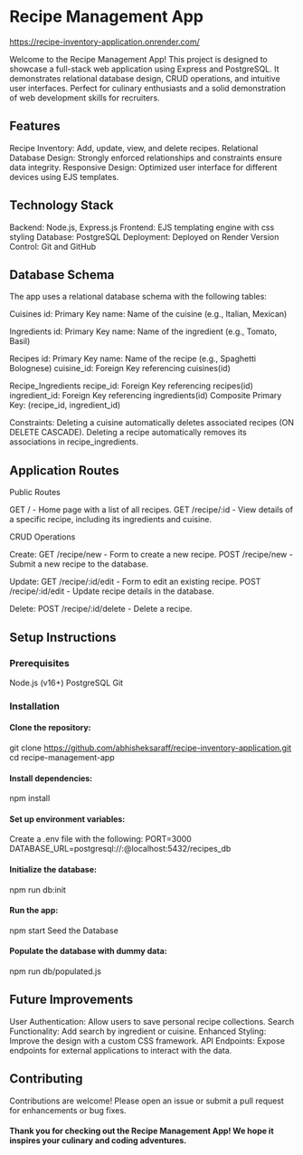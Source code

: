 # Recipe Management App

https://recipe-inventory-application.onrender.com/

Welcome to the Recipe Management App! This project is designed to showcase a full-stack web application using Express and PostgreSQL. It demonstrates relational database design, CRUD operations, and intuitive user interfaces. Perfect for culinary enthusiasts and a solid demonstration of web development skills for recruiters.

## Features

Recipe Inventory: Add, update, view, and delete recipes.
Relational Database Design: Strongly enforced relationships and constraints ensure data integrity.
Responsive Design: Optimized user interface for different devices using EJS templates.

## Technology Stack

Backend: Node.js, Express.js
Frontend: EJS templating engine with css styling
Database: PostgreSQL
Deployment: Deployed on Render
Version Control: Git and GitHub

## Database Schema

The app uses a relational database schema with the following tables:

Cuisines
id: Primary Key
name: Name of the cuisine (e.g., Italian, Mexican)

Ingredients
id: Primary Key
name: Name of the ingredient (e.g., Tomato, Basil)

Recipes
id: Primary Key
name: Name of the recipe (e.g., Spaghetti Bolognese)
cuisine_id: Foreign Key referencing cuisines(id)

Recipe_Ingredients
recipe_id: Foreign Key referencing recipes(id)
ingredient_id: Foreign Key referencing ingredients(id)
Composite Primary Key: (recipe_id, ingredient_id)

Constraints:
Deleting a cuisine automatically deletes associated recipes (ON DELETE CASCADE).
Deleting a recipe automatically removes its associations in recipe_ingredients.

## Application Routes

Public Routes

GET / - Home page with a list of all recipes.
GET /recipe/:id - View details of a specific recipe, including its ingredients and cuisine.

CRUD Operations

Create:
GET /recipe/new - Form to create a new recipe.
POST /recipe/new - Submit a new recipe to the database.

Update:
GET /recipe/:id/edit - Form to edit an existing recipe.
POST /recipe/:id/edit - Update recipe details in the database.

Delete:
POST /recipe/:id/delete - Delete a recipe.

## Setup Instructions

### Prerequisites

Node.js (v16+)
PostgreSQL
Git

### Installation

#### Clone the repository:
git clone https://github.com/abhisheksaraff/recipe-inventory-application.git
cd recipe-management-app

#### Install dependencies:
npm install

#### Set up environment variables:
Create a .env file with the following:
PORT=3000
DATABASE_URL=postgresql://<username>:<password>@localhost:5432/recipes_db

#### Initialize the database:
npm run db:init

#### Run the app:
npm start
Seed the Database

#### Populate the database with dummy data:
npm run db/populated.js

## Future Improvements

User Authentication: Allow users to save personal recipe collections.
Search Functionality: Add search by ingredient or cuisine.
Enhanced Styling: Improve the design with a custom CSS framework.
API Endpoints: Expose endpoints for external applications to interact with the data.

## Contributing

Contributions are welcome! Please open an issue or submit a pull request for enhancements or bug fixes.

#### Thank you for checking out the Recipe Management App! We hope it inspires your culinary and coding adventures.